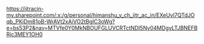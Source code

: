 https://iitracin-my.sharepoint.com/:x:/g/personal/himanshu_v_ch_iitr_ac_in/EXeUvl7QTdJOqb_PKjDm81oB-WrAVt2xAiVO2tBgIC3oWg?e=bs53P2&nav=MTVfe0Y0MkNBOUFGLUVCRTctNDI5Ny04MDgyLTJBNEFBRjc3MEY1OH0
